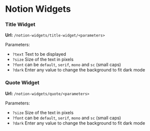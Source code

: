 # Notion Widgets
### Title Widget
**Url:** `/notion-widgets/title-widget/<parameters>`

Parameters:
- `?text` Text to be displayed
- `?size` Size of the text in pixels
- `?font` can be `default`, `serif`, `mono` and `sc` (small caps)
- `?dark` Enter any value to change the background to fit dark mode

### Quote Widget
**Url:** `/notion-widgets/quote/<parameters>`

Parameters:
- `?size` Size of the text in pixels
- `?font` can be `default`, `serif`, `mono` and `sc` (small caps)
- `?dark` Enter any value to change the background to fit dark mode